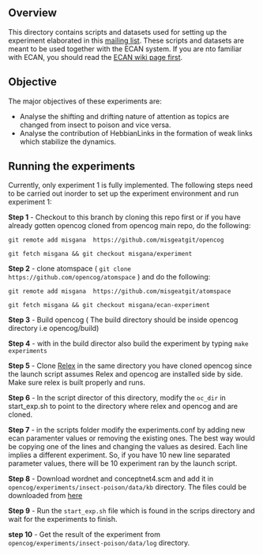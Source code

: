 ## Overview

 This directory contains scripts and datasets used for setting up the experiment 
 elaborated in this [mailing list](https://groups.google.com/forum/#!searchin/opencog/insect%7Csort:relevance/opencog/qpDwVAPkKb8/CkkzsZF_EgAJ).
 These scripts and datasets are meant to be used together with the ECAN system. If you are nto familiar
 with ECAN, you should read the [ECAN wiki page first](http://wiki.opencog.org/w/Economic_attention_allocation).

## Objective

 The major objectives of these experiments are:
  - Analyse the shifting and drifting nature of attention as topics are changed from insect to poison and vice versa.
  - Analyse the contribution of HebbianLinks in the formation of weak links which stabilize the dynamics.

## Running the experiments

Currently, only experiment 1 is fully implemented. The following steps need to be carried out inorder to set up the experiment environment and run experiment 1:

**Step 1** - Checkout to this branch by cloning this repo first or if you have already gotten opencog cloned from opencog main repo, do the following:

``` git remote add misgana  https://github.com/misgeatgit/opencog ```

``` git fetch misgana && git checkout misgana/experiment ```

**Step 2** - clone atomspace ( ``` git clone  https://github.com/opencog/atomspace ``` ) and do the following:

``` git remote add misgana  https://github.com/misgeatgit/atomspace ```

``` git fetch misgana && git checkout misgana/ecan-experiment ```

**Step 3** - Build opencog ( The build directory should be inside opencog directory i.e opencog/build)

**Step 4** - with in the build director also build the experiment by typing ```make experiments```

**Step 5** - Clone [Relex](https://github.com/opencog/relex) in the same directory you have cloned opencog since the launch script assumes Relex and opencog are installed side by side. Make sure relex is built properly and runs.

**Step 6** - In the script director of this directory, modify the ```oc_dir``` in start_exp.sh to point to the directory where relex and opencog and are cloned.

**Step 7** - in the scripts folder modify the experiments.conf by adding new ecan paramenter values or removing the existing ones. The best way would be copying one of the lines and changing the values as desired. Each line implies a different experiment. So, if you have 10 new line separated parameter values, there will be 10 experiment ran by the launch script.

**Step 8** - Download wordnet and conceptnet4.scm and add it in ```opencog/experiments/insect-poison/data/kb``` directory. The files could be downloaded from [here](https://drive.google.com/open?id=1Br5PIfHt3pCIP7pZ9X6EoyaeqQ_c6b7I)

**Step 9** - Run the ```start_exp.sh``` file which is found in the scrips directory and wait for the experiments to finish.

**step 10** - Get the result of the experiment from ```opencog/experiments/insect-poison/data/log``` directory.

